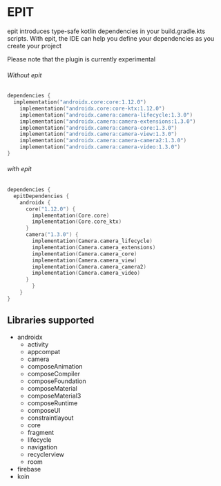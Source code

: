 # EPIT

epit introduces type-safe kotlin dependencies in your build.gradle.kts scripts. With epit, the IDE can help you define your dependencies as you create your project

Please note that the plugin is currently experimental
###### Without epit
```Kotlin
dependencies {
  implementation("androidx.core:core:1.12.0")
    implementation("androidx.core:core-ktx:1.12.0")
    implementation("androidx.camera:camera-lifecycle:1.3.0")
    implementation("androidx.camera:camera-extensions:1.3.0")
    implementation("androidx.camera:camera-core:1.3.0")
    implementation("androidx.camera:camera-view:1.3.0")
    implementation("androidx.camera:camera-camera2:1.3.0")
    implementation("androidx.camera:camera-video:1.3.0")
}
```

###### with epit
```Kotlin
dependencies {
  epitDependencies {
    androidx {
      core("1.12.0") {
        implementation(Core.core)
        implementation(Core.core_ktx)
      }
      camera("1.3.0") {
        implementation(Camera.camera_lifecycle)
        implementation(Camera.camera_extensions)
        implementation(Camera.camera_core)
        implementation(Camera.camera_view)
        implementation(Camera.camera_camera2)
        implementation(Camera.camera_video)
      }
        }
    }
}
```

## Libraries supported

- androidx
  - activity
  - appcompat
  - camera
  - composeAnimation
  - composeCompiler
  - composeFoundation
  - composeMaterial
  - composeMaterial3
  - composeRuntime
  - composeUI
  - constraintlayout
  - core
  - fragment
  - lifecycle
  - navigation
  - recyclerview
  - room
- firebase
- koin

